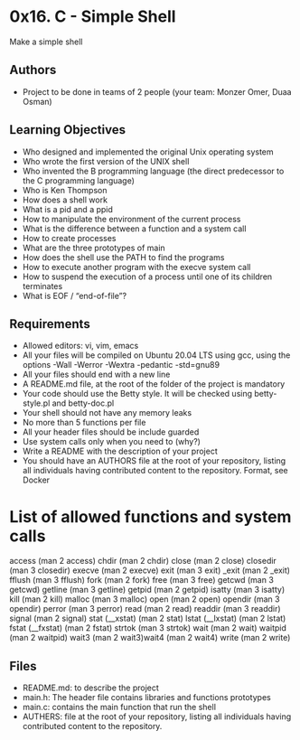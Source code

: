 # 0x16. C - Simple Shell

Make a simple shell


## Authors

- Project to be done in teams of 2 people (your team: Monzer Omer, Duaa Osman)


## Learning Objectives


 -   Who designed and implemented the original Unix operating system
 -   Who wrote the first version of the UNIX shell
 -   Who invented the B programming language (the direct predecessor to the C programming language)
 -   Who is Ken Thompson
 -   How does a shell work
 -   What is a pid and a ppid
 -   How to manipulate the environment of the current process
 -   What is the difference between a function and a system call
 -   How to create processes
 -   What are the three prototypes of main
 -   How does the shell use the PATH to find the programs
 -   How to execute another program with the execve system call
 -   How to suspend the execution of a process until one of its children terminates
 -   What is EOF / “end-of-file”?

## Requirements
 
- Allowed editors: vi, vim, emacs
- All your files will be compiled on Ubuntu 20.04 LTS using gcc, using the options -Wall -Werror -Wextra -pedantic -std=gnu89
- All your files should end with a new line
- A README.md file, at the root of the folder of the project is mandatory
- Your code should use the Betty style. It will be checked using betty-style.pl and betty-doc.pl
- Your shell should not have any memory leaks
- No more than 5 functions per file
- All your header files should be include guarded
- Use system calls only when you need to (why?)
- Write a README with the description of your project
- You should have an AUTHORS file at the root of your repository, listing all individuals having contributed content to the repository. Format, see Docker




# List of allowed functions and system calls


access (man 2 access) chdir (man 2 chdir) close (man 2 close) closedir (man 3 closedir) execve (man 2 execve) exit (man 3 exit) _exit (man 2 _exit) fflush (man 3 fflush) fork (man 2 fork) free (man 3 free) getcwd (man 3 getcwd) getline (man 3 getline) getpid (man 2 getpid) isatty (man 3 isatty) kill (man 2 kill) malloc (man 3 malloc) open (man 2 open) opendir (man 3 opendir) perror (man 3 perror) read (man 2 read) readdir (man 3 readdir) signal (man 2 signal) stat (__xstat) (man 2 stat) lstat (__lxstat) (man 2 lstat) fstat (__fxstat) (man 2 fstat) strtok (man 3 strtok) wait (man 2 wait) waitpid (man 2 waitpid) wait3 (man 2 wait3)wait4 (man 2 wait4) write (man 2 write)



## Files

- README.md: to describe the project
- main.h: The header file contains libraries and functions prototypes
- main.c: contains the main function that run the shell 
- AUTHERS: file at the root of your repository, listing all individuals having contributed content to the repository.
